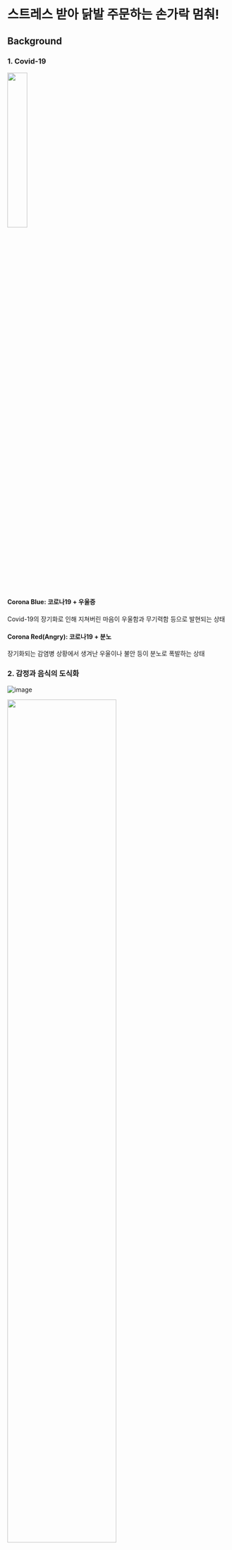 # 스트레스 받아 닭발 주문하는 손가락 멈춰!

## Background

### 1. Covid-19
<img src=https://github.com/carboxaminoo/koBERT-Project/assets/149589697/46499a5b-7fc6-4023-aac7-32a186464175 width=30%>

#### Corona Blue: 코로나19 + 우울증
Covid-19의 장기화로 인해 지쳐버린 마음이 우울함과 무기력함 등으로 발현되는 상태
#### Corona Red(Angry): 코로나19 + 분노
장기화되는 감염병 상황에서 생겨난 우울이나 불안 등이 분노로 폭발하는 상태


### 2. 감정과 음식의 도식화
![image](https://github.com/carboxaminoo/koBERT-Project/assets/149589697/d2c56218-242b-4abd-9620-b69ef7478535)

<img src=https://github.com/carboxaminoo/koBERT-Project/assets/149589697/b191f2be-2e4e-480c-8a0c-0192fa6e3722 width = 70%> 

사람들은 특정 감정을 가지고 있을 때 찾게되는 음식이 있고 이를 도식화하여 어떤 기분일때 먹어야 하는 음식을 정해둔다. <br>
실제 대학생을 대상으로 특정 감정에서 먹는 음식을 조사한 결과 슬픈 상황에서 초콜렛, 분노한 상황에서 매운 음식이 상위를 차지하고 있다.(김지예 & 이상희, 2014). <br><br>
<strong>But,</strong> 이러한 음식이 스트레스나 기분을 좀 더 개선할 수 있는 효과를 가지고 있기에 사람들이 자주 찾게 되지만 캡사이신, 카페인을 과도하게 섭취하면 위염, 위궤양이 올 수 있어 섭취를 줄이는 것이 좋다.

## Problem Definition
#### 3년동안 이어진 펜데믹에 의한 감정 소모
#### 몸에 좋지 않은 음식으로 감정 해소
#### ⭐ 사용자의 기분에 따라 건강한 음식을 추천해주면 어떨까?

## Data Preparation
#### 한국어 감정 정보가 포함된 단발성 대화 데이터셋(AIHUB)
- 짧은 대화 텍스트와 해당 텍스트에 드러난 감정, 총 2개의 컬럼
- 공포, 놀람, 분노, 슬픔, 중립, 행복, 혐오
- 총 38,594 문장

#### 무료 레시피 데이터 (농식품 빅데이터 거래소-만개의레시피)
- 레시피 요리 플랫폼인 '만개의레시피'에 존재하는 레시피 데이터
- 레시피 일련 번호, 레시피 제목, 요리 명 등 총 18개의 칼럼

#### 부정적 감정과 음식 데이터
- 부정적 감정들과 완화에 도움이 되는 식재료 및 도움 성분에 대한 데이터
- 직접 조사 및 생성된 데이터
- 감정, 식재료, 완화 성분 총 3개의 칼럼

## Model
#### KoBERT (Korean Bidirectional Encoder Representations from Transformers)
- 구글에서 발표한 기계번역 모델 BERT를 SKT Brain에서 한국어 데이터로 학습시켜 공개한 모델
- Transformer Encoder를 쌓아올린 구조
- Optimizer: AdamW
- Loss Function: Cross Entropy

## Result
![image](https://github.com/carboxaminoo/koBERT-Project/assets/149589697/5e27a1a0-de46-4971-9858-00b908896107)

## Limitation
#### 사람의 복잡한 감정을 세분하여 추천할 수 없다.
#### 사람이 싫어하는 음식이 추천될 수 있다.

## Reference
김지예, & 이상희. (2014). 대학생들의 정서에 따른 컴포트 푸드의 차이: 성차를 중심으로. 감성과학, 17(3), 15-28.
